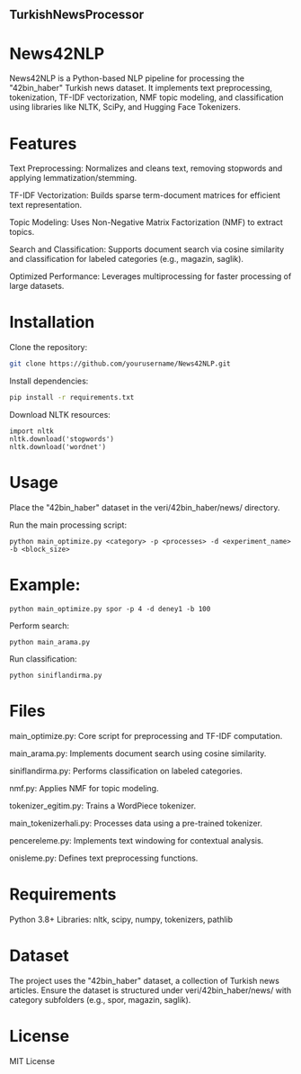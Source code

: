 ## TurkishNewsProcessor

# News42NLP

News42NLP is a Python-based NLP pipeline for processing the "42bin_haber" Turkish news dataset. It implements text preprocessing, tokenization, TF-IDF vectorization, NMF topic modeling, and classification using libraries like NLTK, SciPy, and Hugging Face Tokenizers.

# Features

Text Preprocessing: Normalizes and cleans text, removing stopwords and applying lemmatization/stemming.

TF-IDF Vectorization: Builds sparse term-document matrices for efficient text representation.

Topic Modeling: Uses Non-Negative Matrix Factorization (NMF) to extract topics.

Search and Classification: Supports document search via cosine similarity and classification for labeled categories (e.g., magazin, saglik).

Optimized Performance: Leverages multiprocessing for faster processing of large datasets.

# Installation

Clone the repository:
```bash
git clone https://github.com/yourusername/News42NLP.git
```

Install dependencies:

```bash
pip install -r requirements.txt
```
Download NLTK resources:

```pyhon
import nltk
nltk.download('stopwords')
nltk.download('wordnet')
```

# Usage

Place the "42bin_haber" dataset in the veri/42bin_haber/news/ directory.

Run the main processing script:

```pyhon
python main_optimize.py <category> -p <processes> -d <experiment_name> -b <block_size>
```
# Example:

```pyhon
python main_optimize.py spor -p 4 -d deney1 -b 100
```

Perform search:

```pyhon
python main_arama.py
```

Run classification:

```pyhon
python siniflandirma.py
```

# Files

main_optimize.py: Core script for preprocessing and TF-IDF computation.

main_arama.py: Implements document search using cosine similarity.

siniflandirma.py: Performs classification on labeled categories.

nmf.py: Applies NMF for topic modeling.

tokenizer_egitim.py: Trains a WordPiece tokenizer.

main_tokenizerhali.py: Processes data using a pre-trained tokenizer.

pencereleme.py: Implements text windowing for contextual analysis.

onisleme.py: Defines text preprocessing functions.

# Requirements

Python 3.8+
Libraries: nltk, scipy, numpy, tokenizers, pathlib

# Dataset

The project uses the "42bin_haber" dataset, a collection of Turkish news articles. Ensure the dataset is structured under veri/42bin_haber/news/ with category subfolders (e.g., spor, magazin, saglik).

# License

MIT License
